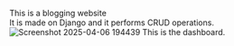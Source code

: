 This is a blogging website 
<br>
It is made on Django and it performs CRUD operations.
<br>
![Screenshot 2025-04-06 194439](https://github.com/user-attachments/assets/fa3b8fe3-5ad8-475e-bf8f-77f7fffb7ac3)
This is the dashboard.
